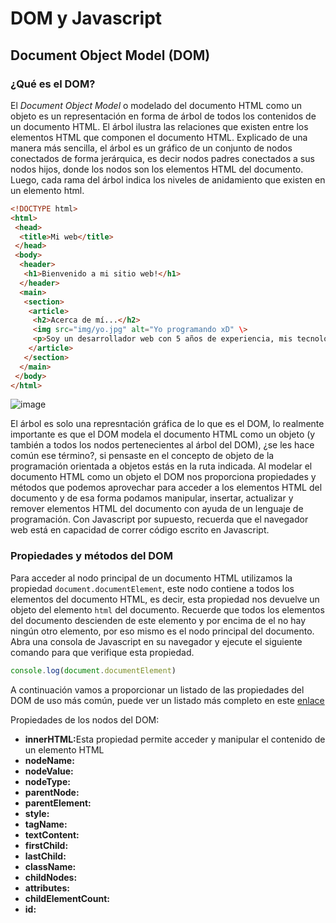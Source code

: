 # DOM y Javascript

## Document Object Model (DOM)

### ¿Qué es el DOM?

El <i>Document Object Model</i> o modelado del documento HTML como un objeto es un representación en forma de árbol de todos los contenidos de un documento HTML. El árbol ilustra las relaciones que existen entre los elementos HTML que componen el documento HTML. Explicado de una manera más sencilla, el árbol es un gráfico de un conjunto de nodos conectados de forma jerárquica, es decir nodos padres conectados a sus nodos hijos, donde los nodos son los elementos HTML del documento. Luego, cada rama del árbol indica los niveles de anidamiento que existen en un elemento html.

```html
<!DOCTYPE html>
<html>
 <head>
  <title>Mi web</title>
 </head>
 <body>
  <header>
   <h1>Bienvenido a mi sitio web!</h1>
  </header>
  <main>
   <section>
    <article>
     <h2>Acerca de mí...</h2>
     <img src="img/yo.jpg" alt="Yo programando xD" \>
     <p>Soy un desarrollador web con 5 años de experiencia, mis tecnologías favoritas son...</p>
    </article>
   </section>
  </main>
 </body>
</html>
```
![image](https://github.com/camilocorreaUdeA/Programacion_Web_2023_2/assets/42076547/3880aabd-561a-425a-b553-17587e42ca6a)

El árbol es solo una represntación gráfica de lo que es el DOM, lo realmente importante es que el DOM modela el documento HTML como un objeto (y también a todos los nodos pertenecientes al árbol del DOM), ¿se les hace común ese término?, si pensaste en el concepto de objeto de la programación orientada a objetos estás en la ruta indicada. Al modelar el documento HTML como un objeto el DOM nos proporciona propiedades y métodos que podemos aprovechar para acceder a los elementos HTML del documento y de esa forma podamos manipular, insertar, actualizar y remover elementos HTML del documento con ayuda de un lenguaje de programación. Con Javascript por supuesto, recuerda que el navegador web está en capacidad de correr código escrito en Javascript.

### Propiedades y métodos del DOM

Para acceder al nodo principal de un documento HTML utilizamos la propiedad <code>document.documentElement</code>, este nodo contiene a todos los elementos del documento HTML, es decir, esta propiedad nos devuelve un objeto del elemento <code>html</code> del documento. Recuerde que todos los elementos del documento descienden de este elemento y por encima de el no hay ningún otro elemento, por eso mismo es el nodo principal del documento. Abra una consola de Javascript en su navegador y ejecute el siguiente comando para que verifique esta propiedad.

```js
console.log(document.documentElement)
```
A continuación vamos a proporcionar un listado de las propiedades del DOM de uso más común, puede ver un listado más completo en este [enlace](https://linuxhint.com/html-dom-methods-and-properties/)

Propiedades de los nodos del DOM:
<ul>
  <li><b>innerHTML:</b>Esta propiedad permite acceder y manipular el contenido de un elemento HTML</li>
  <li><b>nodeName:</b></li>
  <li><b>nodeValue:</b></li>
  <li><b>nodeType:</b></li>
  <li><b>parentNode:</b></li>
  <li><b>parentElement:</b></li>
  <li><b>style:</b></li>
  <li><b>tagName:</b></li>
  <li><b>textContent:</b></li>
  <li><b>firstChild:</b></li>
  <li><b>lastChild:</b></li>
  <li><b>className:</b></li>
  <li><b>childNodes:</b></li>
  <li><b>attributes:</b></li>
  <li><b>childElementCount:</b></li>
  <li><b>id:</b></li>
</ul>














